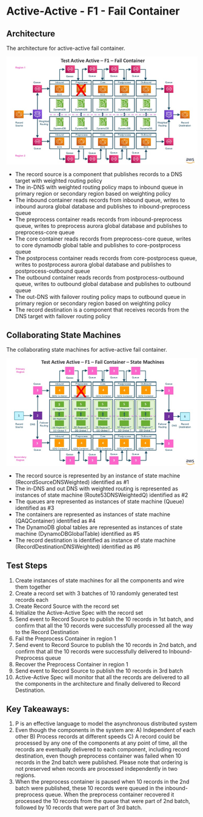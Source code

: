 # Active-Active - F1 - Fail Container

## Architecture

The architecture for active-active fail container.

![Active-Active Transaction Process System - F1 - Fail Container!](images/TestActiveActiveF1.jpg)

* The record source is a component that publishes records to a DNS target with weighted routing policy
* The in-DNS with weighted routing policy maps to inbound queue in primary region or secondary region based on weighting policy
* The inbound container reads records from inbound queue, writes to inbound aurora global database and publishes to inbound-preprocess queue
* The preprocess container reads records from inbound-preprocess queue, writes to preprocess aurora global database and publishes to preprocess-core queue
* The core container reads records from preprocess-core queue, writes to core dynamodb global table and publishes to core-postprocess queue
* The postprocess container reads records from core-postprocess queue, writes to postprocess aurora global database and publishes to postprocess-outbound queue
* The outbound container reads records from postprocess-outbound queue, writes to outbound global database and publishes to outbound queue
* The out-DNS with failover routing policy maps to outbound queue in primary region or secondary region based on weighting policy
* The record destination is a component that receives records from the DNS target with failover routing policy

## Collaborating State Machines

The collaborating state machines for active-active fail container.

![Active-Active Transaction Process System - F1 - Fail Container - State Machines!](images/TestActiveActiveF1StateMachines.jpg)

* The record source is represented by an instance of state machine (RecordSourceDNSWeighted) identified as #1
* The in-DNS and out DNS with weighted routing is represented as instances of state machine (Route53DNSWeightedQ) identified as #2
* The queues are represented as instances of state machine (Queue) identified as #3
* The containers are represented as instances of state machine (QAQContainer) identified as #4
* The DynamoDB global tables are represented as instances of state machine (DynamoDBGlobalTable) identified as #5
* The record destination is identified as instance of state machine (RecordDestinationDNSWeighted) identified as #6

## Test Steps

1. Create instances of state machines for all the components and wire them together
2. Create a record set with 3 batches of 10 randomly generated test records each
3. Create Record Source with the record set
4. Initialize the Active-Active Spec with the record set
5. Send event to Record Source to publish the 10 records in 1st batch, and confirm that all the 10 records were successfully processed all the way to the Record Destination
6. Fail the Preprocess Container in region 1
7. Send event to Record Source to publish the 10 records in 2nd batch, and confirm that all the 10 records were successfully delivered to Inbound-Preprocess queue
8. Recover the Preprocess Container in region 1
9. Send event to Record Source to publish the 10 records in 3rd batch
10. Active-Active Spec will monitor that all the records are delivered to all the components in the architecture and finally delivered to Record Destination.

## Key Takeaways:

1. P is an effective language to model the asynchronous distributed system
2. Even though the components in the system are: A) Independent of each other B) Process records at different speeds C) A record could be processed by any one of the components at any point of time, all the records are eventually delivered to each component, including record destination, even though preprocess container was failed when 10 records in the 2nd batch were published. Please note that ordering is not preserved when records are processed independently in two regions.
3. When the preprocess container is paused when 10 records in the 2nd batch were published, these 10 records were queued in the inbound-preprocess queue. When the preprocess container recovered it processed the 10 records from the queue that were part of 2nd batch, followed by 10 records that were part of 3rd batch.
